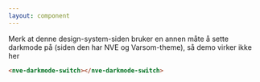 ```yaml
---
layout: component
---
```


<nve-message-card title="Virker ikke på denne siden"  variant="warning">
Merk at denne design-system-siden bruker en annen måte å sette darkmode på (siden den har NVE og Varsom-theme), så demo virker ikke her
</nve-message-card>
<CodeExamplePreview>

```html
<nve-darkmode-switch></nve-darkmode-switch>
```

</CodeExamplePreview>
